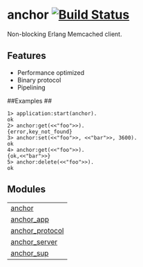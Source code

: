 # anchor [![Build Status](https://travis-ci.org/lpgauth/anchor.svg?branch=master)](https://travis-ci.org/lpgauth/anchor)

Non-blocking Erlang Memcached client.

## Features ##
 * Performance optimized
 * Binary protocol
 * Pipelining

##Examples ##

    1> application:start(anchor).
    ok
    2> anchor:get(<<"foo">>).
    {error,key_not_found}
    3> anchor:set(<<"foo">>, <<"bar">>, 3600).
    ok
    4> anchor:get(<<"foo">>).
    {ok,<<"bar">>}
    5> anchor:delete(<<"foo">>).
    ok

## Modules ##

<table width="100%" border="0" summary="list of modules">
<tr><td><a href="http://github.com/lpgauth/anchor/blob/master/doc/anchor.md" class="module">anchor</a></td></tr>
<tr><td><a href="http://github.com/lpgauth/anchor/blob/master/doc/anchor_app.md" class="module">anchor_app</a></td></tr>
<tr><td><a href="http://github.com/lpgauth/anchor/blob/master/doc/anchor_protocol.md" class="module">anchor_protocol</a></td></tr>
<tr><td><a href="http://github.com/lpgauth/anchor/blob/master/doc/anchor_server.md" class="module">anchor_server</a></td></tr>
<tr><td><a href="http://github.com/lpgauth/anchor/blob/master/doc/anchor_sup.md" class="module">anchor_sup</a></td></tr></table>
